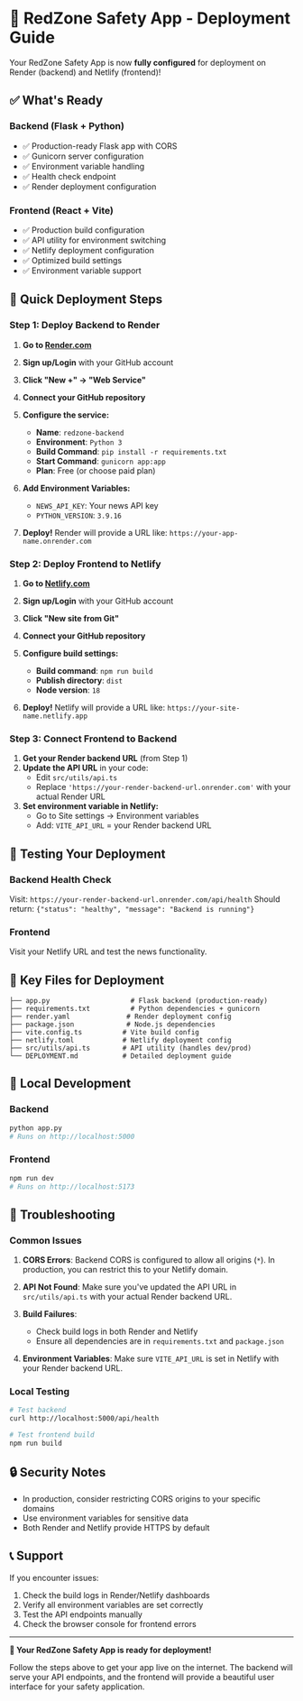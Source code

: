 # 🚀 RedZone Safety App - Deployment Guide

Your RedZone Safety App is now **fully configured** for deployment on Render (backend) and Netlify (frontend)!

## ✅ What's Ready

### Backend (Flask + Python)

- ✅ Production-ready Flask app with CORS
- ✅ Gunicorn server configuration
- ✅ Environment variable handling
- ✅ Health check endpoint
- ✅ Render deployment configuration

### Frontend (React + Vite)

- ✅ Production build configuration
- ✅ API utility for environment switching
- ✅ Netlify deployment configuration
- ✅ Optimized build settings
- ✅ Environment variable support

## 🎯 Quick Deployment Steps

### Step 1: Deploy Backend to Render

1. **Go to [Render.com](https://render.com)**
2. **Sign up/Login** with your GitHub account
3. **Click "New +" → "Web Service"**
4. **Connect your GitHub repository**
5. **Configure the service:**

   - **Name**: `redzone-backend`
   - **Environment**: `Python 3`
   - **Build Command**: `pip install -r requirements.txt`
   - **Start Command**: `gunicorn app:app`
   - **Plan**: Free (or choose paid plan)

6. **Add Environment Variables:**

   - `NEWS_API_KEY`: Your news API key
   - `PYTHON_VERSION`: `3.9.16`

7. **Deploy!** Render will provide a URL like: `https://your-app-name.onrender.com`

### Step 2: Deploy Frontend to Netlify

1. **Go to [Netlify.com](https://netlify.com)**
2. **Sign up/Login** with your GitHub account
3. **Click "New site from Git"**
4. **Connect your GitHub repository**
5. **Configure build settings:**

   - **Build command**: `npm run build`
   - **Publish directory**: `dist`
   - **Node version**: `18`

6. **Deploy!** Netlify will provide a URL like: `https://your-site-name.netlify.app`

### Step 3: Connect Frontend to Backend

1. **Get your Render backend URL** (from Step 1)
2. **Update the API URL** in your code:
   - Edit `src/utils/api.ts`
   - Replace `'https://your-render-backend-url.onrender.com'` with your actual Render URL
3. **Set environment variable in Netlify:**
   - Go to Site settings → Environment variables
   - Add: `VITE_API_URL` = your Render backend URL

## 🧪 Testing Your Deployment

### Backend Health Check

Visit: `https://your-render-backend-url.onrender.com/api/health`
Should return: `{"status": "healthy", "message": "Backend is running"}`

### Frontend

Visit your Netlify URL and test the news functionality.

## 📁 Key Files for Deployment

```
├── app.py                    # Flask backend (production-ready)
├── requirements.txt          # Python dependencies + gunicorn
├── render.yaml              # Render deployment config
├── package.json             # Node.js dependencies
├── vite.config.ts          # Vite build config
├── netlify.toml            # Netlify deployment config
├── src/utils/api.ts        # API utility (handles dev/prod)
└── DEPLOYMENT.md           # Detailed deployment guide
```

## 🔧 Local Development

### Backend

```bash
python app.py
# Runs on http://localhost:5000
```

### Frontend

```bash
npm run dev
# Runs on http://localhost:5173
```

## 🚨 Troubleshooting

### Common Issues

1. **CORS Errors**: Backend CORS is configured to allow all origins (`*`). In production, you can restrict this to your Netlify domain.

2. **API Not Found**: Make sure you've updated the API URL in `src/utils/api.ts` with your actual Render backend URL.

3. **Build Failures**:

   - Check build logs in both Render and Netlify
   - Ensure all dependencies are in `requirements.txt` and `package.json`

4. **Environment Variables**: Make sure `VITE_API_URL` is set in Netlify with your Render backend URL.

### Local Testing

```bash
# Test backend
curl http://localhost:5000/api/health

# Test frontend build
npm run build
```

## 🔒 Security Notes

- In production, consider restricting CORS origins to your specific domains
- Use environment variables for sensitive data
- Both Render and Netlify provide HTTPS by default

## 📞 Support

If you encounter issues:

1. Check the build logs in Render/Netlify dashboards
2. Verify all environment variables are set correctly
3. Test the API endpoints manually
4. Check the browser console for frontend errors

---

**🎉 Your RedZone Safety App is ready for deployment!**

Follow the steps above to get your app live on the internet. The backend will serve your API endpoints, and the frontend will provide a beautiful user interface for your safety application.
